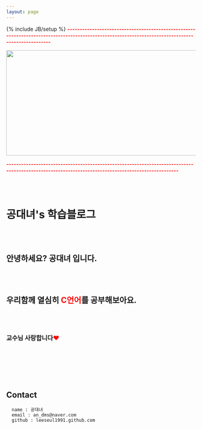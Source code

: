 ```yaml
---
layout: page
---
```

{% include JB/setup %}
<font color="red"><b>--------------------------------------------------------------------------------------------------------------------------------------------------</b></font>

<img src="http://cfile23.uf.tistory.com/image/172A0B3950641DAB264C91" width = "825" height = "280">

<font color="red"><b>--------------------------------------------------------------------------------------------------------------------------------------------------</b></font>
<div>

<br></br>
<h1>  공대녀's 학습블로그 </h1>
<br></br>
<h2>     안녕하세요? 공대녀 입니다.</h2>
<br></br>
<h2>     우리함께 열심히 <font color="red"><b>C언어</b></font>를 공부해보아요.</h2>
<br></br>
<h3>     교수님 사랑합니다<font color="red">♥</font></h3>
<br></br>
</div>

<br></br>
## Contact
      name : 공대녀
      email : an_dms@naver.com
      github : leeseul1991.github.com


